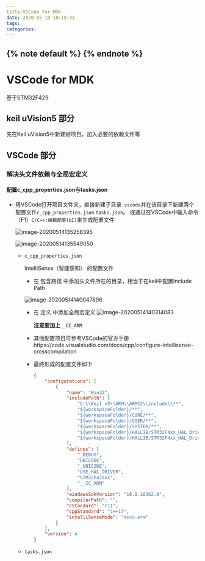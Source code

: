 ```yaml
---
title:VSCode for MDK
date: 2020-05-18 18:15:33
tags:
categories:
---
```

{% note default %}
{% endnote %}
---
# VSCode for MDK

基于STM32F429

## keil uVision5 部分

先在Keil uVision5中新建好项目，加入必要的依赖文件等

## VSCode 部分

### 解决头文件依赖与全局宏定义

#### 配置c_cpp_properties.json与tasks.json

+ 用VSCode打开项目文件夹，直接新建子目录`.vscode`并在该目录下新建两个配置文件`c_cpp_properties.json` `tasks.json`。
  或通过在VSCode中输入命令（F1）`C/C++:编辑配置(UI)`来生成配置文件

  ![image-20200514135258395](C:\Users\Fseven\AppData\Roaming\Typora\typora-user-images\image-20200514135258395.png)

  ![image-20200514135549050](C:\Users\Fseven\AppData\Roaming\Typora\typora-user-images\image-20200514135549050.png)

  

  + `c_cpp_properties.json` 

    IntelliSense（智能感知） 的配置文件

    + 在 包含路径 中添加头文件所在的目录，相当于在keil中配置Include Path

     ![image-20200514140047896](C:\Users\Fseven\AppData\Roaming\Typora\typora-user-images\image-20200514140047896.png)

    + 在 定义 中添加全局宏定义
      ![image-20200514140314083](C:\Users\Fseven\AppData\Roaming\Typora\typora-user-images\image-20200514140314083.png)

      **注意要加上**`__CC_ARM`  

    + 其他配置项目可参考VSCode的官方手册https://code.visualstudio.com/docs/cpp/configure-intellisense-crosscompilation

    + 最终形成的配置文件如下
    
      ```json
      {
          "configurations": [
              {
                  "name": "Win32",
                  "includePath": [
                      "C:\\Keil_v5\\ARM\\ARMCC\\include\\**",
                      "${workspaceFolder}/**",
                      "${workspaceFolder}/CORE/**",
                      "${workspaceFolder}/USER/**",
                      "${workspaceFolder}/SYSTEM/**",
                      "${workspaceFolder}/HALLIB/STM32F4xx_HAL_Driver/Inc/**",
                      "${workspaceFolder}/HALLIB/STM32F4xx_HAL_Driver/Src/**"
                  ],
                  "defines": [
                      "_DEBUG",
                      "UNICODE",
                      "_UNICODE",
                      "USE_HAL_DRIVER",
                      "STM32F429xx",
                      "__CC_ARM"
                  ],
                  "windowsSdkVersion": "10.0.18362.0",
                  "compilerPath": "",
                  "cStandard": "c11",
                  "cppStandard": "c++17",
                  "intelliSenseMode": "msvc-arm"
              }
          ],
          "version": 4
      }
      ```
    
      
  
  + `tasks.json`
    